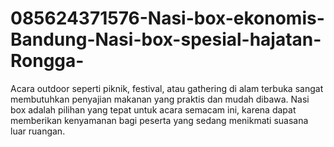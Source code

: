 # 085624371576-Nasi-box-ekonomis-Bandung-Nasi-box-spesial-hajatan-Rongga-
Acara outdoor seperti piknik, festival, atau gathering di alam terbuka sangat membutuhkan penyajian makanan yang praktis dan mudah dibawa. Nasi box adalah pilihan yang tepat untuk acara semacam ini, karena dapat memberikan kenyamanan bagi peserta yang sedang menikmati suasana luar ruangan.
